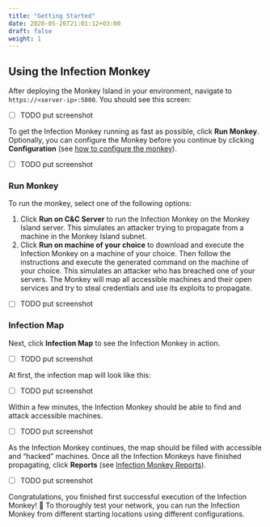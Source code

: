 ```yaml
---
title: "Getting Started"
date: 2020-05-26T21:01:12+03:00
draft: false
weight: 1
---
```


## Using the Infection Monkey

After deploying the Monkey Island in your environment, navigate to `https://<server-ip>:5000`. You should see this screen:

- [ ] TODO put screenshot

To get the Infection Monkey running as fast as possible, click **Run Monkey**. Optionally, you can configure the Monkey before you continue by clicking **Configuration** (see [how to configure the monkey](../how-to-configure-the-monkey)).

- [ ] TODO put screenshot

### Run Monkey

To run the monkey, select one of the following options:

1. Click **Run on C&C Server** to run the Infection Monkey on the Monkey Island server. This simulates an attacker trying to propagate from a machine in the Monkey Island subnet.
1. Click **Run on machine of your choice** to download and execute the Infection Monkey on a machine of your choice. Then follow the instructions and execute the generated command on the machine of your choice. This simulates an attacker who has breached one of your servers. The Monkey will map all accessible machines and their open services and try to steal credentials and use its exploits to propagate.

- [ ] TODO put screenshot

### Infection Map

Next, click **Infection Map** to see the Infection Monkey in action.

- [ ] TODO put screenshot

At first, the infection map will look like this:

- [ ] TODO put screenshot

Within a few minutes, the Infection Monkey should be able to find and attack accessible machines.

- [ ] TODO put screenshot

As the Infection Monkey continues, the map should be filled with accessible and “hacked” machines. Once all the Infection Monkeys have finished propagating, click **Reports** (see [Infection Monkey Reports](../infection-monkey-reports)).

- [ ] TODO put screenshot

Congratulations, you finished first successful execution of the Infection Monkey! 🎉 To thoroughly test your network, you can run the Infection Monkey from different starting locations using different configurations.
